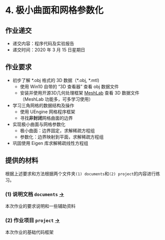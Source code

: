 # 4. 极小曲面和网格参数化


## 作业递交

- 递交内容：程序代码及实验报告 
- 递交时间：2020 年 3 月 15 日星期日

## 作业要求

- 初步了解 \*.obj 格式的 3D 数据（\*.obj, \*.mtl)
  - 使用 Win10 自带的 “3D 查看器” 查看 obj 数据文件
  - 安装并使用开源3D几何处理框架 [MeshLab](http://www.meshlab.net) 查看 3D 数据文件 （MeshLab 功能多，可多学习使用）
- 学习三角网格的数据结构及操作
  - 使用 UEngine 网格程序框架
  - 寻找**非封闭**网格曲面的边界
- 实现极小曲面与网格参数化
  - 极小曲面：边界固定，求解稀疏方程组
  - 参数化：边界映射到平面，求解稀疏方程组
- 巩固使用 Eigen 库求解稀疏线性方程组


## 提供的材料

根据上述要求和方法根据两个文件夹`(1) documents`和`(2) project`的内容进行练习。

### (1) 说明文档 `documents` [->](documents/) 

本次作业的要求说明和一些辅助资料

### (2) 作业项目 `project` [->](project/) 

本次作业的基础代码框架

